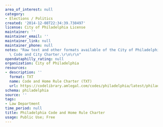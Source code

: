 ```yaml
---
area_of_interest: null
category:
- Elections / Politics
created: '2014-12-08T22:34:39.738497'
license: City of Philadelphia License
maintainer: ''
maintainer_email: ''
maintainer_link: null
maintainer_phone: null
notes: "Raw text and other formats available of the City of Philadelphia Municipal\
  \ Code and City Charter.\r\n\r\n"
opendataphilly_rating: null
organization: City of Philadelphia
resources:
- description: ''
  format: TXT
  name: Code and Home Rule Charter (TXT)
  url: https://codelibrary.amlegal.com/codes/philadelphia/latest/philadelphia_pa/0-0-0-184124
schema: philadelphia
source: ''
tags:
- Law Department
time_period: null
title: Philadelphia Code and Home Rule Charter
usage: Public Use; Free
---
```


